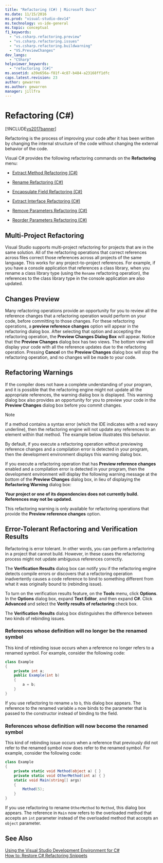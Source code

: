 ```yaml
---
title: "Refactoring (C#) | Microsoft Docs"
ms.date: 11/15/2016
ms.prod: "visual-studio-dev14"
ms.technology: vs-ide-general
ms.topic: conceptual
f1_keywords: 
  - "vs.csharp.refactoring.preview"
  - "vs.csharp.refactoring.issues"
  - "vs.csharp.refactoring.buildwarning"
  - "VS.PreviewChanges"
dev_langs: 
  - "CSharp"
helpviewer_keywords: 
  - "refactoring [C#]"
ms.assetid: a39e656a-f81f-4c87-b484-a23168ff1dfc
caps.latest.revision: 23
author: gewarren
ms.author: gewarren
manager: jillfra
---
```

# Refactoring (C#)
[!INCLUDE[vs2017banner](../includes/vs2017banner.md)]

Refactoring is the process of improving your code after it has been written by changing the internal structure of the code without changing the external behavior of the code.  
  
 Visual C# provides the following refactoring commands on the **Refactoring** menu:  
  
- [Extract Method Refactoring (C#)](../csharp-ide/extract-method-refactoring-csharp.md)  
  
- [Rename Refactoring (C#)](../csharp-ide/rename-refactoring-csharp.md)  
  
- [Encapsulate Field Refactoring (C#)](../csharp-ide/encapsulate-field-refactoring-csharp.md)  
  
- [Extract Interface Refactoring (C#)](../csharp-ide/extract-interface-refactoring-csharp.md)  
  
- [Remove Parameters Refactoring (C#)](../csharp-ide/remove-parameters-refactoring-csharp.md)  
  
- [Reorder Parameters Refactoring (C#)](../csharp-ide/reorder-parameters-refactoring-csharp.md)  
  
## Multi-Project Refactoring  
 Visual Studio supports multi-project refactoring for projects that are in the same solution. All of the refactoring operations that correct references across files correct those references across all projects of the same language. This works for any project-to-project references. For example, if you have a console application that references a class library, when you rename a class library type (using the `Rename` refactoring operation), the references to the class library type in the console application are also updated.  
  
## Changes Preview  
 Many refactoring operations provide an opportunity for you to review all the reference changes that a refactoring operation would perform on your code, before committing to those changes. For these refactoring operations, a **preview reference changes** option will appear in the refactoring dialog box. After selecting that option and accepting the refactoring operation, the **Preview Changes Dialog Box** will appear. Notice that the **Preview Changes** dialog box has two views. The bottom view will display your code with all the reference updates due to the refactoring operation. Pressing **Cancel** on the **Preview Changes** dialog box will stop the refactoring operation, and no changes will be made to your code.  
  
## Refactoring Warnings  
 If the compiler does not have a complete understanding of your program, and it is possible that the refactoring engine might not update all the appropriate references, the warning dialog box is displayed. This warning dialog box also provides an opportunity for you to preview your code in the **Preview Changes** dialog box before you commit changes.  
  
> [!NOTE]
>  If a method contains a syntax error (which the IDE indicates with a red wavy underline), then the refactoring engine will not update any references to an element within that method. The example below illustrates this behavior.  
  
 By default, if you execute a refactoring operation without previewing reference changes and a compilation error is detected in your program, then the development environment displays this warning dialog box.  
  
 If you execute a refactoring operation that has **Preview reference changes** enabled and a compilation error is detected in your program, then the development environment will display the following warning message at the bottom of the **Preview Changes** dialog box, in lieu of displaying the **Refactoring Warning** dialog box:  
  
 **Your project or one of its dependencies does not currently build. References may not be updated.**  
  
 This refactoring warning is only available for refactoring operations that provide the **Preview reference changes** option.  
  
## Error-Tolerant Refactoring and Verification Results  
 Refactoring is error tolerant. In other words, you can perform a refactoring in a project that cannot build. However, in these cases the refactoring process might not update ambiguous references correctly.  
  
 The **Verification Results** dialog box can notify you if the refactoring engine detects compile errors or discovers that a refactoring operation inadvertently causes a code reference to bind to something different from what it was originally bound to (rebinding issue).  
  
 To turn on the verification results feature, on the **Tools** menu, click **Options**. In the **Options** dialog box, expand **Text Editor**, and then expand **C#**. Click **Advanced** and select the **Verify results of refactoring** check box.  
  
 The **Verification Results** dialog box distinguishes the difference between two kinds of rebinding issues.  
  
### References whose definition will no longer be the renamed symbol  
 This kind of rebinding issue occurs when a reference no longer refers to a renamed symbol. For example, consider the following code:  
  
```csharp  
class Example  
{  
    private int a;  
    public Example(int b)  
    {  
        a = b;  
    }  
}  
```  
  
 If you use refactoring to rename `a` to `b`, this dialog box appears. The reference to the renamed variable `a` now binds to the parameter that is passed to the constructor instead of binding to the field.  
  
### References whose definition will now become the renamed symbol  
 This kind of rebinding issue occurs when a reference that previously did not refer to the renamed symbol now does refer to the renamed symbol. For example, consider the following code:  
  
```csharp  
class Example  
{  
    private static void Method(object a) { }  
    private static void OtherMethod(int a) { }  
    static void Main(string[] args)  
    {  
        Method(5);  
    }  
}  
```  
  
 If you use refactoring to rename `OtherMethod` to `Method`, this dialog box appears. The reference in `Main` now refers to the overloaded method that accepts an `int` parameter instead of the overloaded method that accepts an `object` parameter.  
  
## See Also  
 [Using the Visual Studio Development Environment for C#](../csharp-ide/using-the-visual-studio-development-environment-for-csharp.md)   
 [How to: Restore C# Refactoring Snippets](../ide/how-to-restore-csharp-refactoring-snippets.md)